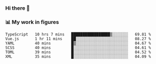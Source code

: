 ### Hi there 👋

### 📊 My work in figures

<!--START_SECTION:waka-->

```text
TypeScript   10 hrs 7 mins   █████████████████▒░░░░░░░   69.81 %
Vue.js       1 hr 11 mins    ██░░░░░░░░░░░░░░░░░░░░░░░   08.27 %
YAML         40 mins         █▒░░░░░░░░░░░░░░░░░░░░░░░   04.67 %
SCSS         40 mins         █░░░░░░░░░░░░░░░░░░░░░░░░   04.61 %
TOML         39 mins         █░░░░░░░░░░░░░░░░░░░░░░░░   04.52 %
XML          35 mins         █░░░░░░░░░░░░░░░░░░░░░░░░   04.09 %
```

<!--END_SECTION:waka-->
